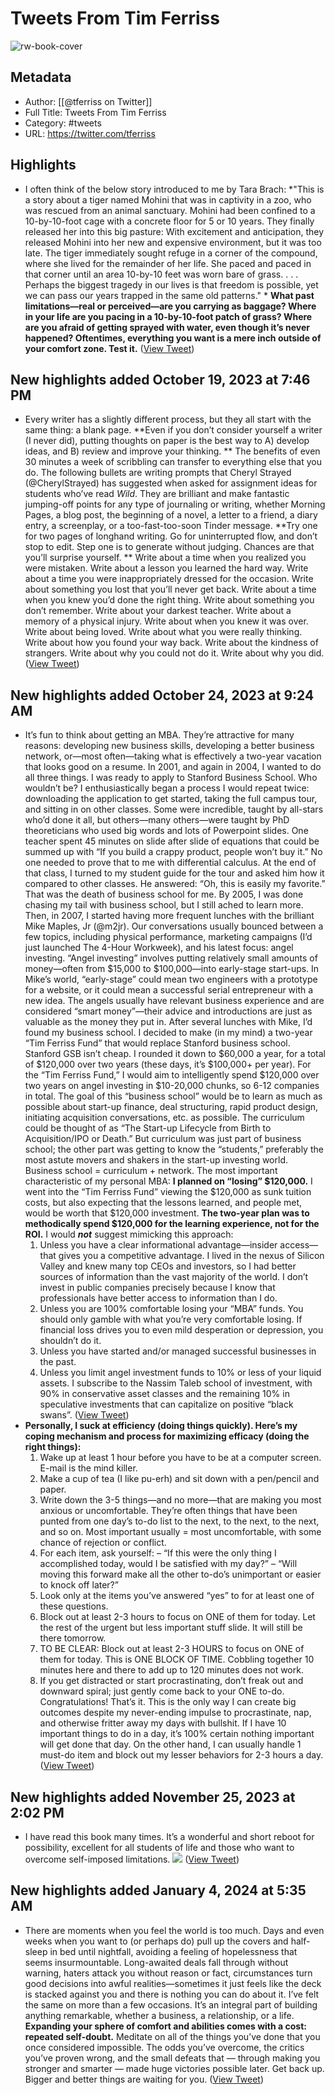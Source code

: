# Tweets From Tim Ferriss

![rw-book-cover](https://pbs.twimg.com/profile_images/1590221913128837121/SfucaJh8.jpg)

## Metadata
- Author: [[@tferriss on Twitter]]
- Full Title: Tweets From Tim Ferriss
- Category: #tweets
- URL: https://twitter.com/tferriss

## Highlights
- I often think of the below story introduced to me by Tara Brach: 
  *"This is a story about a tiger named Mohini that was in captivity in a zoo, who was rescued from an animal sanctuary. Mohini had been confined to a 10-by-10-foot cage with a concrete floor for 5 or 10 years. They finally released her into this big pasture: With excitement and anticipation, they released Mohini into her new and expensive environment, but it was too late. The tiger immediately sought refuge in a corner of the compound, where she lived for the remainder of her life. She paced and paced in that corner until an area 10-by-10 feet was worn bare of grass. . . . Perhaps the biggest tragedy in our lives is that freedom is possible, yet we can pass our years trapped in the same old patterns." *
  **What past limitations—real or perceived—are you carrying as baggage? Where in your life are you pacing in a 10-by-10-foot patch of grass? Where are you afraid of getting sprayed with water, even though it’s never happened? Oftentimes, everything you want is a mere inch outside of your comfort zone. Test it.** ([View Tweet](https://twitter.com/tferriss/status/1712861572006019243))
## New highlights added October 19, 2023 at 7:46 PM
- Every writer has a slightly different process, but they all start with the same thing: a blank page. 
  **Even if you don’t consider yourself a writer (I never did), putting thoughts on paper is the best way to A) develop ideas, and B) review and improve your thinking. **
  The benefits of even 30 minutes a week of scribbling can transfer to everything else that you do. 
  The following bullets are writing prompts that Cheryl Strayed (@CherylStrayed) has suggested when asked for assignment ideas for students who’ve read *Wild*.
  They are brilliant and make fantastic jumping-off points for any type of journaling or writing, whether Morning Pages, a blog post, the beginning of a novel, a letter to a friend, a diary entry, a screenplay, or a too-fast-too-soon Tinder message. 
  **Try one for two pages of longhand writing. Go for uninterrupted flow, and don’t stop to edit. Step one is to generate without judging. Chances are that you’ll surprise yourself. **
  Write about a time when you realized you were mistaken. 
  Write about a lesson you learned the hard way. 
  Write about a time you were inappropriately dressed for the occasion. 
  Write about something you lost that you’ll never get back. 
  Write about a time when you knew you’d done the right thing. 
  Write about something you don’t remember. 
  Write about your darkest teacher. 
  Write about a memory of a physical injury. 
  Write about when you knew it was over. 
  Write about being loved. 
  Write about what you were really thinking. 
  Write about how you found your way back. 
  Write about the kindness of strangers. 
  Write about why you could not do it. 
  Write about why you did. ([View Tweet](https://twitter.com/tferriss/status/1714592949290389521))
## New highlights added October 24, 2023 at 9:24 AM
- It’s fun to think about getting an MBA.
  They’re attractive for many reasons: developing new business skills, developing a better business network, or—most often—taking what is effectively a two-year vacation that looks good on a resume.
  In 2001, and again in 2004, I wanted to do all three things.
  I was ready to apply to Stanford Business School. Who wouldn’t be?
  I enthusiastically began a process I would repeat twice: downloading the application to get started, taking the full campus tour, and sitting in on other classes.
  Some were incredible, taught by all-stars who’d done it all, but others—many others—were taught by PhD theoreticians who used big words and lots of Powerpoint slides. One teacher spent 45 minutes on slide after slide of equations that could be summed up with “If you build a crappy product, people won’t buy it.” No one needed to prove that to me with differential calculus.
  At the end of that class, I turned to my student guide for the tour and asked him how it compared to other classes. He answered: “Oh, this is easily my favorite.”
  That was the death of business school for me.
  By 2005, I was done chasing my tail with business school, but I still ached to learn more.
  Then, in 2007, I started having more frequent lunches with the brilliant Mike Maples, Jr (@m2jr). 
  Our conversations usually bounced between a few topics, including physical performance, marketing campaigns (I’d just launched The 4-Hour Workweek), and his latest focus: angel investing.
  “Angel investing” involves putting relatively small amounts of money—often from $15,000 to $100,000—into early-stage start-ups. In Mike’s world, “early-stage” could mean two engineers with a prototype for a website, or it could mean a successful serial entrepreneur with a new idea. The angels usually have relevant business experience and are considered “smart money”—their advice and introductions are just as valuable as the money they put in.
  After several lunches with Mike, I’d found my business school.
  I decided to make (in my mind) a two-year “Tim Ferriss Fund” that would replace Stanford business school.
  Stanford GSB isn’t cheap. I rounded it down to $60,000 a year, for a total of $120,000 over two years (these days, it’s $100,000+ per year).
  For the “Tim Ferriss Fund,” I would aim to intelligently spend $120,000 over two years on angel investing in $10-20,000 chunks, so 6-12 companies in total. The goal of this “business school” would be to learn as much as possible about start-up finance, deal structuring, rapid product design, initiating acquisition conversations, etc. as possible.
  The curriculum could be thought of as “The Start-up Lifecycle from Birth to Acquisition/IPO or Death.” But curriculum was just part of business school; the other part was getting to know the “students,” preferably the most astute movers and shakers in the start-up investing world. Business school = curriculum + network.
  The most important characteristic of my personal MBA: **I planned on “losing” $120,000.**
  I went into the “Tim Ferriss Fund” viewing the $120,000 as sunk tuition costs, but also expecting that the lessons learned, and people met, would be worth that $120,000 investment. **The two-year plan was to methodically spend $120,000 for the learning experience, not for the ROI.**
  I would ***not*** suggest mimicking this approach:
  1) Unless you have a clear informational advantage—insider access—that gives you a competitive advantage. I lived in the nexus of Silicon Valley and knew many top CEOs and investors, so I had better sources of information than the vast majority of the world. I don’t invest in public companies precisely because I know that professionals have better access to information than I do.
  2) Unless you are 100% comfortable losing your “MBA” funds. You should only gamble with what you’re very comfortable losing. If financial loss drives you to even mild desperation or depression, you shouldn’t do it.
  3) Unless you have started and/or managed successful businesses in the past.
  4) Unless you limit angel investment funds to 10% or less of your liquid assets. I subscribe to the Nassim Taleb school of investment, with 90% in conservative asset classes and the remaining 10% in speculative investments that can capitalize on positive “black swans”. ([View Tweet](https://twitter.com/tferriss/status/1716800593719689491))
- **Personally, I suck at efficiency (doing things quickly). Here’s my coping mechanism and process for maximizing efficacy (doing the right things):**
  1) Wake up at least 1 hour before you have to be at a computer screen. E-mail is the mind killer.
  2) Make a cup of tea (I like pu-erh) and sit down with a pen/pencil and paper.
  3) Write down the 3-5 things—and no more—that are making you most anxious or uncomfortable. They’re often things that have been punted from one day’s to-do list to the next, to the next, to the next, and so on. Most important usually = most uncomfortable, with some chance of rejection or conflict.
  4) For each item, ask yourself:
  – “If this were the only thing I accomplished today, would I be satisfied with my day?”
  – “Will moving this forward make all the other to-do’s unimportant or easier to knock off later?”
  5) Look only at the items you’ve answered “yes” to for at least one of these questions.
  6) Block out at least 2-3 hours to focus on ONE of them for today. Let the rest of the urgent but less important stuff slide. It will still be there tomorrow.
  7) TO BE CLEAR: Block out at least 2-3 HOURS to focus on ONE of them for today. This is ONE BLOCK OF TIME. Cobbling together 10 minutes here and there to add up to 120 minutes does not work.
  8) If you get distracted or start procrastinating, don’t freak out and downward spiral; just gently come back to your ONE to-do.
  Congratulations! That’s it.
  This is the only way I can create big outcomes despite my never-ending impulse to procrastinate, nap, and otherwise fritter away my days with bullshit. 
  If I have 10 important things to do in a day, it’s 100% certain nothing important will get done that day. On the other hand, I can usually handle 1 must-do item and block out my lesser behaviors for 2-3 hours a day. ([View Tweet](https://twitter.com/tferriss/status/1716836684661453094))
## New highlights added November 25, 2023 at 2:02 PM
- I have read this book many times. It’s a wonderful and short reboot for possibility, excellent for all students of life and those who want to overcome self-imposed limitations. 
  ![](https://pbs.twimg.com/media/F_zizWCWIAAxx3x.jpg) ([View Tweet](https://twitter.com/tferriss/status/1728505779601219911))
## New highlights added January 4, 2024 at 5:35 AM
- There are moments when you feel the world is too much. Days and even weeks when you want to (or perhaps do) pull up the covers and half-sleep in bed until nightfall, avoiding a feeling of hopelessness that seems insurmountable. Long-awaited deals fall through without warning, haters attack you without reason or fact, circumstances turn good decisions into awful realities—sometimes it just feels like the deck is stacked against you and there is nothing you can do about it.
  I’ve felt the same on more than a few occasions. 
  It’s an integral part of building anything remarkable, whether a business, a relationship, or a life. **Expanding your sphere of comfort and abilities comes with a cost: repeated self-doubt.**
  Meditate on all of the things you’ve done that you once considered impossible. The odds you’ve overcome, the critics you’ve proven wrong, and the small defeats that — through making you stronger and smarter — made huge victories possible later.
  Get back up. Bigger and better things are waiting for you. ([View Tweet](https://twitter.com/tferriss/status/1742542697800368332))
